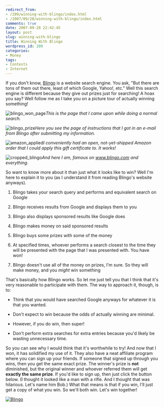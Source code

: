 ```yaml
---
redirect_from:
- /209/winning-with-blingo/index.html
- /2007/09/28/winning-with-blingo/index.html
comments: true
date: 2007-09-28 22:42:45
layout: post
slug: winning-with-blingo
title: Winning With Blingo
wordpress_id: 209
categories:
- Money
tags:
- Contests
- Internet
---
```


If you don't know, [Blingo](http://www.blingo.com/) is a website search engine.  You ask, "But there are tons of them out there, least of which Google, Yahoo!, etc."  Well this search engine is different because they give out prizes just for searching!  A hoax you say?  Well follow me as I take you on a picture tour of actually winning something!




![blingo_won_page](http://farm2.static.flickr.com/1140/1454878422_156b25aee7.jpg)_This is the page that I came upon while doing a normal search._







![blingo_prize](http://farm2.static.flickr.com/1018/1454010355_c9106a06b6.jpg)_Here you see the page of instructions that I got in an e-mail from Blingo after submitting my information._







![amazon_applied](http://farm2.static.flickr.com/1170/1454878338_d13077b81a.jpg)_I conveniently had an open, not-yet-shipped Amazon order that I could apply this gift certificate to.  It works!_







![cropped_blingo](http://farm2.static.flickr.com/1355/1454793136_cd3857b7fd.jpg)_And here I am, famous on www.blingo.com and everything._





So want to know more about it than just what it looks like to win?  Well I'm here to explain it to you (as I understand it from reading Blingo's website anyways).





  1. Blingo takes your search query and performs and equivalent search on Google


  2. Blingo receives results from Google and displays them to you


  3. Blingo also displays sponsored results like Google does


  4. Blingo makes money on said sponsored results


  5. Blingo buys some prizes with some of the money


  6. At specified times, whoever performs a search closest to the time they will be presented with the page that I was presented with.  You have won!


  7. Blingo doesn't use all of the money on prizes, I'm sure.  So they will make money, and you _might_ win something



That's basically how Blingo works.  So let me just tell you that I think that it's very reasonable to participate with them.  The way to approach it, though, is to:


  * Think that you would have searched Google anyways for whatever it is that you wanted.


  * Don't expect to win because the odds of actually winning are minimal.


  * However, if you do win, then super!


  * Don't perform extra searches for extra entries because you'd likely be wasting unnecessary time.


 
So you can see why I would think that it's worthwhile to try!  And now that I won, it has solidified my use of it.  They also have a neat affiliate program where you can sign up your friends.  If someone that signed up through you wins, then you get the same exact prize.  The winner's prize is **not** diminished, but the original winner and whoever referred them will get **exactly the same prize**.  If you'd like to sign up, then just click the button below.  (I thought it looked like a man with a rifle.  And I thought that was hilarious.  Let's name him Bob.)  What that means is that if you win, I'll just get a copy of what you win.  So we'll both win.  Let's win together!


[![Blingo](http://static.blingo.com/images/friendbuttons/200x75.8.blu.gif)](http://www.blingo.com/friends?ref=owaPzC8r5HDSi1bTz8zecl_Z1hU)

